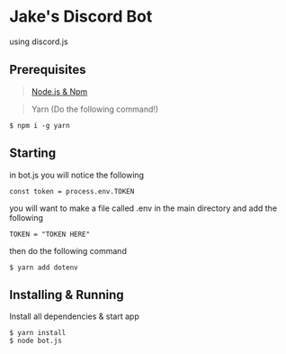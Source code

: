 # Jake's Discord Bot
using discord.js

## Prerequisites
> <a href="https://nodejs.org/en/">Node.js & Npm</a>

> Yarn (Do the following command!)
```
$ npm i -g yarn
```

## Starting
in bot.js you will notice the following

```
const token = process.env.TOKEN
```

you will want to make a file called .env in the main directory
and add the following

```
TOKEN = "TOKEN HERE"
```

then do the following command
```
$ yarn add dotenv
```

## Installing & Running
Install all dependencies & start app

```
$ yarn install
$ node bot.js
```

